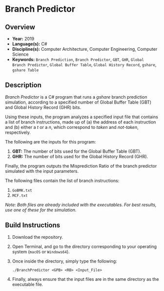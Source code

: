 # Branch Predictor
 
## Overview

* **Year:** 2019
* **Language(s):** C#
* **Discipline(s):** Computer Architecture, Computer Engineering, Computer Science
* **Keywords:** `Branch Prediction`, `Branch Predictor`, `GBT`, `GHR`, `Global Branch Predictor`, `Global Buffer Table`, `Global History Record`, `gshare`, `gshare Table`

## Description

*Branch Predictor* is a C# program that runs a *gshare* branch prediction simulation, according to a specified number of Global Buffer Table (GBT) and Global History Record (GHR) bits.

Using these inputs, the program analyzes a specified input file that contains a list of branch instructions, made up of (a) the address of each instruction and (b) either a *t* or a *n*, which correspond to *taken* and *not-taken*, respectively.

The following are the inputs for this program:

1. **GBT:** The number of bits used for the Global Buffer Table (GBT).
2. **GHR:** The number of bits used for the Global History Record (GHR).

Finally, the program outputs the Misprediction Ratio of the branch predictor simulated with the input parameters.

The following files contain the list of branch instructions:

1. `GoBMK.txt`
2. `MCF.txt`

*Note: Both files are already included with the executables. For best results, use one of these for the simulation.*

## Build Instructions

1. Download the repository.
2. Open Terminal, and go to the directory corresponding to your operating system (`macOS` or `Windows64`).
3. Once inside the directory, simply type the following:

    `./BranchPredictor <GPB> <RB> <Input_File>`

4. Finally, always ensure that the input files are in the same directory as the executable file.
